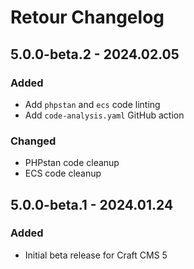 # Retour Changelog

## 5.0.0-beta.2 - 2024.02.05
### Added
* Add `phpstan` and `ecs` code linting
* Add `code-analysis.yaml` GitHub action

### Changed
* PHPstan code cleanup
* ECS code cleanup

## 5.0.0-beta.1 - 2024.01.24
### Added
* Initial beta release for Craft CMS 5
